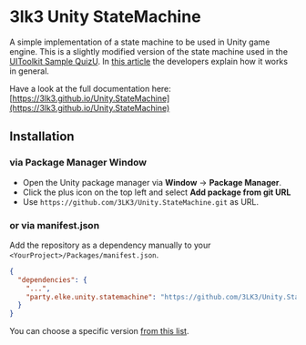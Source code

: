 # 3lk3 Unity StateMachine

A simple implementation of a state machine to be used in Unity game engine.
This is a slightly modified version of the state machine used in the [UIToolkit Sample QuizU](https://assetstore.unity.com/packages/essentials/tutorial-projects/quizu-a-ui-toolkit-sample-268492). 
In [this article](https://discussions.unity.com/t/quizu-state-pattern-for-game-flow/309255) the developers explain how it works in general.

Have a look at the full documentation here: <br>
[https://3lk3.github.io/Unity.StateMachine](https://3lk3.github.io/Unity.StateMachine)

## Installation

### via Package Manager Window

- Open the Unity package manager via **Window** -> **Package Manager**.<br>
- Click the plus icon on the top left and select **Add package from git URL** 
- Use `https://github.com/3LK3/Unity.StateMachine.git` as URL.

### or via manifest.json

Add the repository as a dependency manually to your `<YourProject>/Packages/manifest.json`.

```json
{
  "dependencies": {
    "...",
    "party.elke.unity.statemachine": "https://github.com/3LK3/Unity.StateMachine.git#0.0.1"
  }
}
```

You can choose a specific version [from this list](https://github.com/3LK3/Unity.StateMachine/releases).
